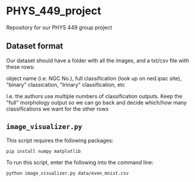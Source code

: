 # PHYS_449_project

Repository for our PHYS 449 group project

## Dataset format

Our dataset should have a folder with all the images, and a txt/csv file with these rows:

object name (i.e. NGC No.), full classification (look up on ned.ipac site), "binary" classication, "trinary" classification, etc  

I.e. the authors use multiple numbers of classification outputs. Keep the "full" morphology output so we can go back and decide which/how many classifications we want for the other rows

## `image_visualizer.py`

This script requires the following packages:

```{cmd}
pip install numpy matplotlib 
```

To run this script, enter the following into the command line:

```{cmd}
python image_visualizer.py data/even_mnist.csv
```
